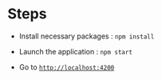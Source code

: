 # Steps

- Install necessary packages : `npm install`

- Launch the application : `npm start`

- Go to [`http://localhost:4200`](http://localhost:4200)